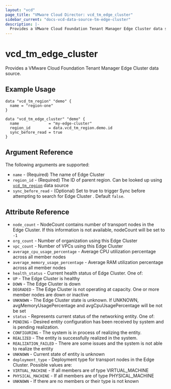```yaml
---
layout: "vcd"
page_title: "VMware Cloud Director: vcd_tm_edge_cluster"
sidebar_current: "docs-vcd-data-source-tm-edge-cluster"
description: |-
  Provides a VMware Cloud Foundation Tenant Manager Edge Cluster data source.
---
```


# vcd\_tm\_edge\_cluster

Provides a VMware Cloud Foundation Tenant Manager Edge Cluster data source.

## Example Usage

```hcl
data "vcd_tm_region" "demo" {
  name = "region-one"
}

data "vcd_tm_edge_cluster" "demo" { 
  name             = "my-edge-cluster"
  region_id        = data.vcd_tm_region.demo.id
  sync_before_read = true
}

```

## Argument Reference

The following arguments are supported:

* `name` - (Required) The name of Edge Cluster
* `region_id` - (Required) The ID of parent region. Can be looked up using
  [`vcd_tm_region`](/providers/vmware/vcd/latest/docs/data-sources/tm_region) data source
* `sync_before_read` - (Optional) Set to true to trigger Sync before attempting to search for Edge
  Cluster . Default `false`.

## Attribute Reference

* `node_count` - NodeCount contains number of transport nodes in the Edge Cluster. If this
  information is not available, nodeCount will be set to `-1`
* `org_count` - Number of organization using this Edge Cluster
* `vpc_count` - Number of VPCs using this Edge Cluster
* `average_cpu_usage_percentage` - Average CPU utilization percentage across all member nodes
* `average_memory_usage_percentage` - Average RAM utilization percentage across all member nodes
* `health_status` - Current health status of Edge Cluster. One of:
 * `UP` - The Edge Cluster is healthy
 * `DOWN` - The Edge Cluster is down
 * `DEGRADED` - The Edge Cluster is not operating at capacity. One or more member nodes are down or inactive
 * `UNKNOWN` - The Edge Cluster state is unknown. If UNKNOWN, avgMemoryUsagePercentage and avgCpuUsagePercentage will be not be set
* `status` - Represents current status of the networking entity. One of:
 * `PENDING` - Desired entity configuration has been received by system and is pending realization.
 * `CONFIGURING` - The system is in process of realizing the entity.
 * `REALIZED` - The entity is successfully realized in the system.
 * `REALIZATION_FAILED` - There are some issues and the system is not able to realize the entity
 * `UNKNOWN` - Current state of entity is unknown
* `deployment_type` - Deployment type for transport nodes in the Edge Cluster. Possible values are:
 * `VIRTUAL_MACHINE` - If all members are of type VIRTUAL_MACHINE
 * `PHYSICAL_MACHINE` - If all members are of type PHYSICAL_MACHINE
 * `UNKNOWN` - If there are no members or their type is not known
